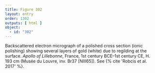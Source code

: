 ```yaml
---
title: Figure 302
layout: entry
order: 1302
outputs: [ html ]
object:
  - id: "302"
---
```


Backscattered electron micrograph of a polished cross section (ionic polishing) showing several layers of gold (white) due to regilding at the surface. *Apollo of Lillebonne*, France, 1st century BCE–1st century CE, H. 193 cm (Musée du Louvre, inv. Br37 [NIII65]). See {% cite 'Robcis et al. 2017' %}.
